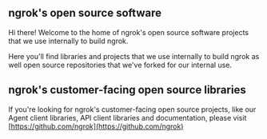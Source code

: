 ## ngrok's open source software

Hi there! Welcome to the home of ngrok's open source software projects that we use internally to build ngrok.

Here you'll find libraries and projects that we use internally to build ngrok as well open source repositories that we've forked for our internal use.

## ngrok's customer-facing open source libraries
If you're looking for ngrok's customer-facing open source projects, like our Agent client libraries, API client libraries and documentation,
please visit [https://github.com/ngrok](https://github.com/ngrok)
